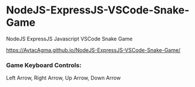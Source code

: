# NodeJS-ExpressJS-VSCode-Snake-Game
NodeJS ExpressJS Javascript VSCode Snake Game

https://AytacAgma.github.io/NodeJS-ExpressJS-VSCode-Snake-Game/ 

### Game Keyboard Controls: ###
Left Arrow,
Right Arrow,
Up Arrow,
Down Arrow
